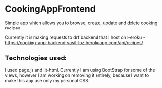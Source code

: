 # CookingAppFrontend

Simple app which allows you to browse, create, update and delete cooking recipes.

Currently it is making requests to drf backend that I host on Heroku - https://cooking-app-backend-vasil-loz.herokuapp.com/api/recipes/ .

## Technologies used:
I used page.js and lit-html. Currently I am using BootStrap for some of the views, however I am working on removing it entirely, because I want to make this app use only my personal CSS.
